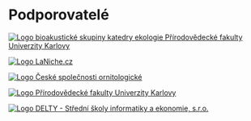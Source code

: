# Podporovatelé
[![Logo bioakustické skupiny katedry ekologie Přírodovědecké fakulty Univerzity Karlovy](https://i.ibb.co/C5srMTN9/Screenshot-from-2025-04-11-23-28-36.png)](https://natur.cuni.cz/biologie/katedry-a-pracoviste/katedra-ekologie/veda-a-vyzkum/probihajici-projekty/bioakusticka-skupina)

[![Logo LaNiche.cz](https://i.ibb.co/k2JT2QGH/laniche.png)](https://laniche.cz)

[![Logo České společnosti ornitologické](https://www.birdlife.cz/wp-content/uploads/2021/11/logo_cso_cerne-150x150.jpg)](https://www.birdlife.cz/)

[![Logo Přírodovědecké fakulty Univerzity Karlovy](https://i.ibb.co/B5SVxPtF/Screenshot-from-2025-04-11-23-24-43.png)](https://natur.cuni.cz)

[![Logo DELTY - Střední školy informatiky a ekonomie, s.r.o.](https://www.delta-skola.cz/static/delta/img/logo.png)](https://delta-skola.cz)
